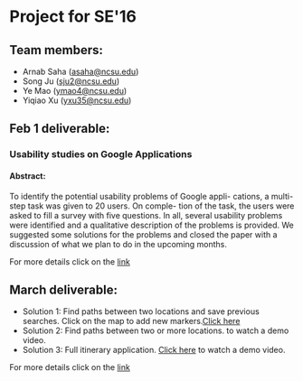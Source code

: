 # Project for SE'16

## Team members:

* Arnab Saha (asaha@ncsu.edu)
* Song Ju (sju2@ncsu.edu)
* Ye Mao (ymao4@ncsu.edu)
* Yiqiao Xu (yxu35@ncsu.edu)


## Feb 1 deliverable:


### Usability studies on Google Applications

#### Abstract:
To identify the potential usability problems of Google appli-
cations, a multi-step task was given to 20 users. On comple-
tion of the task, the users were asked to fill a survey with five
questions. In all, several usability problems were identified
and a qualitative description of the problems is provided.
We suggested some solutions for the problems and closed
the paper with a discussion of what we plan to do in the
upcoming months.

For more details click on the [link](https://github.com/arnabsaha1011/mypackse/blob/master/New%20Folder/Survey/Feb%201%20report.pdf)

## March deliverable:
* Solution 1: Find paths between two locations and save previous searches. Click on the map to add new markers.[Click here](https://youtu.be/0HET2h4tnpw)
* Solution 2: Find paths between two or more locations.  to watch a demo video.
* Solution 3: Full itinerary application. [Click here](https://youtu.be/Xr5GIIHF4_o) to watch a demo video.


For more details click on the [link](https://docs.google.com/presentation/d/1iMTTqjkAjfIR9KV12kleRVFUgW58u_fqsxpd1sPCLtM/edit#slide=id.p3)

